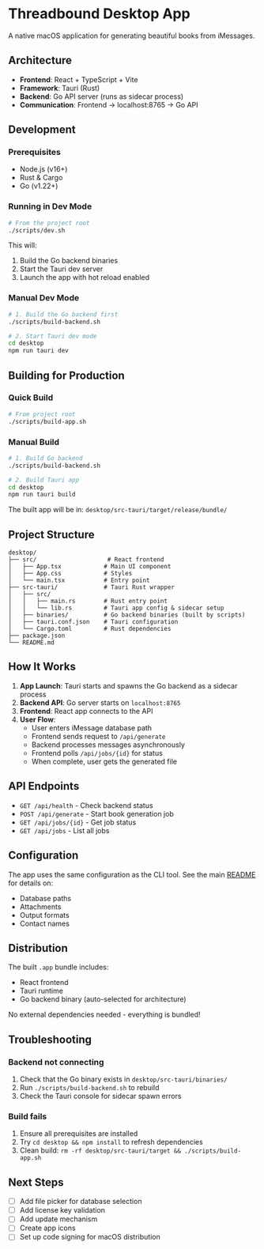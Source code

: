 # Threadbound Desktop App

A native macOS application for generating beautiful books from iMessages.

## Architecture

- **Frontend**: React + TypeScript + Vite
- **Framework**: Tauri (Rust)
- **Backend**: Go API server (runs as sidecar process)
- **Communication**: Frontend → localhost:8765 → Go API

## Development

### Prerequisites

- Node.js (v16+)
- Rust & Cargo
- Go (v1.22+)

### Running in Dev Mode

```bash
# From the project root
./scripts/dev.sh
```

This will:
1. Build the Go backend binaries
2. Start the Tauri dev server
3. Launch the app with hot reload enabled

### Manual Dev Mode

```bash
# 1. Build the Go backend first
./scripts/build-backend.sh

# 2. Start Tauri dev mode
cd desktop
npm run tauri dev
```

## Building for Production

### Quick Build

```bash
# From project root
./scripts/build-app.sh
```

### Manual Build

```bash
# 1. Build Go backend
./scripts/build-backend.sh

# 2. Build Tauri app
cd desktop
npm run tauri build
```

The built app will be in: `desktop/src-tauri/target/release/bundle/`

## Project Structure

```
desktop/
├── src/                    # React frontend
│   ├── App.tsx            # Main UI component
│   ├── App.css            # Styles
│   └── main.tsx           # Entry point
├── src-tauri/             # Tauri Rust wrapper
│   ├── src/
│   │   ├── main.rs        # Rust entry point
│   │   └── lib.rs         # Tauri app config & sidecar setup
│   ├── binaries/          # Go backend binaries (built by scripts)
│   ├── tauri.conf.json    # Tauri configuration
│   └── Cargo.toml         # Rust dependencies
├── package.json
└── README.md
```

## How It Works

1. **App Launch**: Tauri starts and spawns the Go backend as a sidecar process
2. **Backend API**: Go server starts on `localhost:8765`
3. **Frontend**: React app connects to the API
4. **User Flow**:
   - User enters iMessage database path
   - Frontend sends request to `/api/generate`
   - Backend processes messages asynchronously
   - Frontend polls `/api/jobs/{id}` for status
   - When complete, user gets the generated file

## API Endpoints

- `GET /api/health` - Check backend status
- `POST /api/generate` - Start book generation job
- `GET /api/jobs/{id}` - Get job status
- `GET /api/jobs` - List all jobs

## Configuration

The app uses the same configuration as the CLI tool. See the main [README](../README.md) for details on:
- Database paths
- Attachments
- Output formats
- Contact names

## Distribution

The built `.app` bundle includes:
- React frontend
- Tauri runtime
- Go backend binary (auto-selected for architecture)

No external dependencies needed - everything is bundled!

## Troubleshooting

### Backend not connecting

1. Check that the Go binary exists in `desktop/src-tauri/binaries/`
2. Run `./scripts/build-backend.sh` to rebuild
3. Check the Tauri console for sidecar spawn errors

### Build fails

1. Ensure all prerequisites are installed
2. Try `cd desktop && npm install` to refresh dependencies
3. Clean build: `rm -rf desktop/src-tauri/target && ./scripts/build-app.sh`

## Next Steps

- [ ] Add file picker for database selection
- [ ] Add license key validation
- [ ] Add update mechanism
- [ ] Create app icons
- [ ] Set up code signing for macOS distribution
